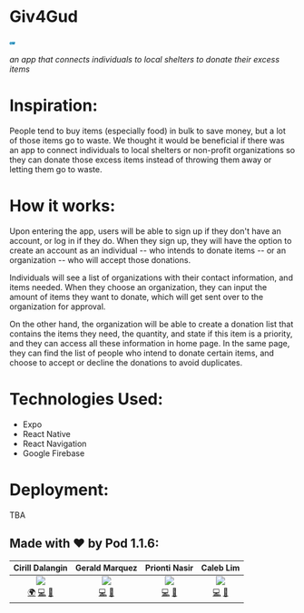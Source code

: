 # Giv4Gud
<img src="assets/g4glogo.png"
     alt="Giv4Gud logo"
     style="width: 10px;" />

*an app that connects individuals to local shelters to donate their excess items* 

# Inspiration:
People tend to buy items (especially food) in bulk to save money, but a lot of those items go to waste. We thought it would be beneficial if there was an app to connect individuals to local shelters or non-profit organizations so they can donate those excess items instead of throwing them away or letting them go to waste.

# How it works:
Upon entering the app, users will be able to sign up if they don't have an account, or log in if they do. When they sign up, they will have the option to create an account as an individual -- who intends to donate items -- or an organization -- who will accept those donations. 

Individuals will see a list of organizations with their contact information, and items needed. When they choose an organization, they can input the amount of items they want to donate, which will get sent over to the organization for approval.

On the other hand, the organization will be able to create a donation list that contains the items they need, the quantity, and state if this item is a priority, and they can access all these information in home page. In the same page, they can find the list of people who intend to donate certain items, and choose to accept or decline the donations to avoid duplicates. 

# Technologies Used:
- Expo
- React Native
- React Navigation
- Google Firebase

# Deployment: 

TBA

## Made with ❤️ by Pod 1.1.6:
| Cirill Dalangin | Gerald Marquez | Prionti Nasir | Caleb Lim |
| :----: | :---: | :---: | :---: |
| [<img src="https://avatars2.githubusercontent.com/u/40480780?s=460&u=8c1edf8c533e2fb0a97dfce1342fcf2960a12c1b&v=4" width="100px;"/>](https://florenz.tech/)<br />[🌍](https://florenz.tech/) [💻](https://github.com/cdalangin) [🤝](https://www.linkedin.com/in/cfdalangin/) | [<img src="https://avatars2.githubusercontent.com/u/53912864?s=460&u=727f97404c4be0f6ef60b348233e1282d46e1c26&v=4" width="100px;"/>](#)<br /> [💻](https://github.com/gprmarquez) [🤝](https://www.linkedin.com/in/gerald-marquez/) | [<img src="https://avatars3.githubusercontent.com/u/31460383?s=460&u=3c9633dec7b2a9eadb0ed2b8174afb3475e56283&v=4" width="100px;"/>](https://github.com/pablomdd)<br /> [💻](https://github.com/smellslikekeenspirit) [🤝](https://www.linkedin.com/in/prionti-nasir/) | [<img src="https://avatars2.githubusercontent.com/u/47403443?s=460&v=4" width="100px;"/>](https://github.com/ZzRanger)<br /> [💻](https://github.com/ZzRanger) [🤝](#) |
